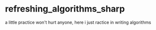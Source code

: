 # refreshing_algorithms_sharp
a little practice won't hurt anyone, here i just ractice in writing algorithms

